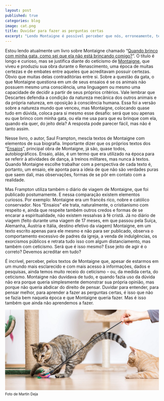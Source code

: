 ```yaml
---
layout: post
published: true
categories: blog
image: cat.png
title: Duvidar para fazer as perguntas certas
excerpt: "Lendo Montaigne é possível perceber que nós, erroneamente, temos muito medo do ceticismo"
---
```


Estou lendo atualmente um livro sobre Montaigne chamado “[Quando brinco com minha gata, como sei que ela não está brincando comigo?](https://amzn.to/3hm7MRn)”. O título é longo e curioso, mas se justifica diante do ceticismo de [Montaigne](https://g.co/kgs/eKMDto), que viveu e produziu sua obra durante o Renascimento, uma época de muitas certezas e de embates entre aqueles que acreditavam possuir certezas. Óbvio que muitas delas contraditórias entre si. Sobre a questão da gata, o que Montaigne questiona em um de seus ensaios é se os animais não possuem mesmo uma consciência, uma linguagem ou mesmo uma capacidade de decidir a partir de seus próprios critérios. Vale lembrar que Descartes defendia a condição da natureza mecânica dos outros animais e da própria natureza, em oposição à consciência humana. Essa foi a versão sobre a natureza mundo que venceu, mas Montaigne, colocando quase tudo em dúvida, coloca para si mesmo esse desafio: será que sou apenas eu que brinco com minha gata, ou ela me usa para que eu brinque com ela, quando ela quer, do jeito dela? A resposta pode parecer fácil, mas não é tanto assim.

Nesse livro, o autor, Saul Frampton, mescla textos de Montaigne com elementos de sua biografia. Importante dizer que os próprios textos dos “[Ensaios](https://amzn.to/3hlubOH)”, principal obra de Montaigne, já são, quase todos, autobiográficos. Ensaio, aliás, é um termo que era utilizado na época para se referir à atividades de dança, à treinos militares, mas nunca à textos. Quando Montaigne escolhe trabalhar com a perspectiva de cada texto é, portanto, um ensaio, ele aponta para a ideia de que não são verdades puras que saem dali, mas observações, formas de se pôr em contato com a realidade. 

Mas Frampton utiliza também o diário de viagem de Montaigne, que foi publicado postumamente. E nessa comparação existem elementos curiosos. Por exemplo: Montaigne era um francês rico, nobre e católico conservador. Nos “Ensaios” ele trata, naturalmente, o cristianismo com respeito e, ainda que respeite também outros credos e formas de se encarar a espiritualidade, não existem ressalvas à fé cristã. Já no diário de viagem (feito durante uma viagem de 17 meses, em que passou pela Suíça, Alemanha, Áustria e Itália, destino efetivo da viagem) Montaigne, em um texto escrito apenas para ele mesmo e não para ser publicado, observa o comportamento excessivo de padres da igreja, a venda de indulgências, os exorcismos públicos e retrata tudo isso com algum distanciamento, mas também com ceticismo. Será que é isso mesmo? Esse jeito de agir é o correto? Devemos acreditar em tudo?

É incrível, perceber, pelos textos de Montaigne que, apesar de estarmos em um mundo mais esclarecido e com mais acesso à informações, dados e pesquisas, ainda temos muito receio do ceticismo – ou, da medida certa, do ceticismo. Montaigne não duvidava de tudo, e quando fazia uso da dúvida não era porque queria simplesmente demonstrar sua própria opinião, mas porque não queria abdicar do direito de pensar. Duvidar para entender, para pensar melhor, para aprender a fazer as perguntas certas, é isso que não se fazia bem naquela época e que Montaigne queria fazer. Mas é isso também que ainda não aprendemos a fazer.

<img src="/assets/images/cat.png">
<small>Foto de Martin Deja</small>
